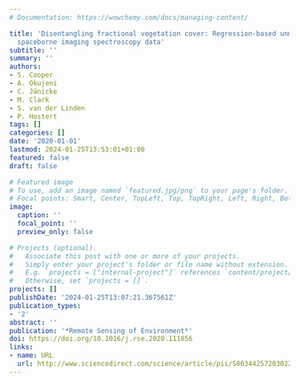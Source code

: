 ```yaml
---
# Documentation: https://wowchemy.com/docs/managing-content/

title: 'Disentangling fractional vegetation cover: Regression-based unmixing of simulated
  spaceborne imaging spectroscopy data'
subtitle: ''
summary: ''
authors:
- S. Cooper
- A. Okujeni
- C. Jänicke
- M. Clark
- S. van der Linden
- P. Hostert
tags: []
categories: []
date: '2020-01-01'
lastmod: 2024-01-25T13:53:01+01:00
featured: false
draft: false

# Featured image
# To use, add an image named `featured.jpg/png` to your page's folder.
# Focal points: Smart, Center, TopLeft, Top, TopRight, Left, Right, BottomLeft, Bottom, BottomRight.
image:
  caption: ''
  focal_point: ''
  preview_only: false

# Projects (optional).
#   Associate this post with one or more of your projects.
#   Simply enter your project's folder or file name without extension.
#   E.g. `projects = ["internal-project"]` references `content/project/deep-learning/index.md`.
#   Otherwise, set `projects = []`.
projects: []
publishDate: '2024-01-25T13:07:21.367561Z'
publication_types:
- '2'
abstract: ''
publication: '*Remote Sensing of Environment*'
doi: https://doi.org/10.1016/j.rse.2020.111856
links:
- name: URL
  url: http://www.sciencedirect.com/science/article/pii/S0034425720302261
---
```

